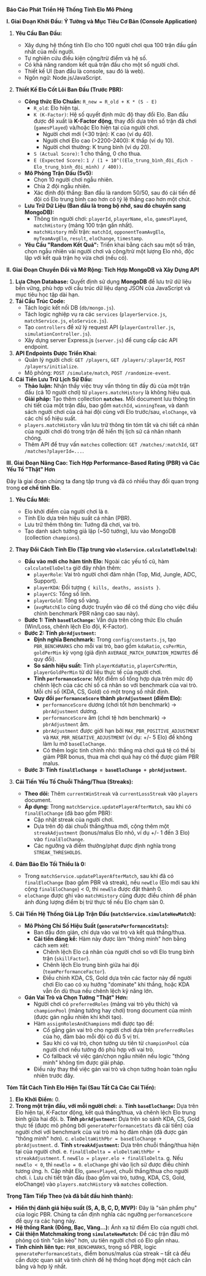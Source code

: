 **Báo Cáo Phát Triển Hệ Thống Tính Elo Mô Phỏng**

**I. Giai Đoạn Khởi Đầu: Ý Tưởng và Mục Tiêu Cơ Bản (Console Application)**

1.  **Yêu Cầu Ban Đầu:**
    *   Xây dựng hệ thống tính Elo cho 100 người chơi qua 100 trận đấu gần nhất của mỗi người.
    *   Tự nghiên cứu điều kiện cộng/trừ điểm và hệ số.
    *   Có khả năng random kết quả trận đấu cho một số người chơi.
    *   Thiết kế UI (ban đầu là console, sau đó là web).
    *   Ngôn ngữ: Node.js/JavaScript.

2.  **Thiết Kế Elo Cốt Lõi Ban Đầu (Trước PBR):**
    *   **Công thức Elo Chuẩn:** `R_new = R_old + K * (S - E)`
        *   `R_old`: Elo hiện tại.
        *   `K (K-Factor)`: Hệ số quyết định mức độ thay đổi Elo. Ban đầu được đề xuất là **K-Factor động**, thay đổi dựa trên số trận đã chơi (`gamesPlayed`) và/hoặc Elo hiện tại của người chơi.
            *   Người chơi mới (<30 trận): K cao (ví dụ 40).
            *   Người chơi Elo cao (>2200-2400): K thấp (ví dụ 10).
            *   Người chơi thường: K trung bình (ví dụ 20).
        *   `S (Actual Score)`: 1 cho thắng, 0 cho thua.
        *   `E (Expected Score)`: `1 / (1 + 10^((Elo_trung_bình_đội_địch - Elo_trung_bình_đội_mình) / 400))`.
    *   **Mô Phỏng Trận Đấu (5v5):**
        *   Chọn 10 người chơi ngẫu nhiên.
        *   Chia 2 đội ngẫu nhiên.
        *   Xác định đội thắng: Ban đầu là random 50/50, sau đó cải tiến để đội có Elo trung bình cao hơn có tỷ lệ thắng cao hơn một chút.
    *   **Lưu Trữ Dữ Liệu (Ban đầu là trong bộ nhớ, sau đó chuyển sang MongoDB):**
        *   Thông tin người chơi: `playerId`, `playerName`, `elo`, `gamesPlayed`, `matchHistory` (mảng 100 trận gần nhất).
        *   `matchHistory` mỗi trận: `matchId`, `opponentTeamAvgElo`, `myTeamAvgElo`, `result`, `eloChange`, `timestamp`.
    *   **Yêu Cầu "Random Kết Quả":** Triển khai bằng cách sau một số trận, chọn ngẫu nhiên vài người chơi và cộng/trừ một lượng Elo nhỏ, độc lập với kết quả trận họ vừa chơi (nếu có).

**II. Giai Đoạn Chuyển Đổi và Mở Rộng: Tích Hợp MongoDB và Xây Dựng API**

1.  **Lựa Chọn Database:** Quyết định sử dụng **MongoDB** để lưu trữ dữ liệu bền vững, phù hợp với cấu trúc dữ liệu dạng JSON của JavaScript và mục tiêu học tập dài hạn.
2.  **Tái Cấu Trúc Code:**
    *   Tách logic kết nối DB (`db/mongo.js`).
    *   Tách logic nghiệp vụ ra các `services` (`playerService.js`, `matchService.js`, `eloService.js`).
    *   Tạo `controllers` để xử lý request API (`playerController.js`, `simulationController.js`).
    *   Xây dựng server Express.js (`server.js`) để cung cấp các API endpoint.
3.  **API Endpoints Được Triển Khai:**
    *   Quản lý người chơi: `GET /players`, `GET /players/:playerId`, `POST /players/initialize`.
    *   Mô phỏng: `POST /simulate/match`, `POST /randomize-event`.
4.  **Cải Tiến Lưu Trữ Lịch Sử Đấu:**
    *   **Thảo luận:** Nhận thấy việc truy vấn thông tin đầy đủ của một trận đấu (cả 10 người chơi) từ `players.matchHistory` là không hiệu quả.
    *   **Giải pháp:** Tạo thêm collection **`matches`**. Mỗi document lưu thông tin chi tiết của một trận đấu, bao gồm `matchId`, `winningTeam`, và danh sách người chơi của cả hai đội cùng với Elo trước/sau, `eloChange`, và các chỉ số hiệu suất.
    *   `players.matchHistory` vẫn lưu trữ thông tin tóm tắt và chi tiết cá nhân của người chơi đó trong trận để hiển thị lịch sử cá nhân nhanh chóng.
    *   Thêm API để truy vấn `matches` collection: `GET /matches/:matchId`, `GET /matches?playerId=...`.

**III. Giai Đoạn Nâng Cao: Tích Hợp Performance-Based Rating (PBR) và Các Yếu Tố "Thật" Hơn**

Đây là giai đoạn chúng ta đang tập trung và đã có nhiều thay đổi quan trọng trong **cơ chế tính Elo**.

1.  **Yêu Cầu Mới:**
    *   Elo khởi điểm của người chơi là `0`.
    *   Tính Elo dựa trên hiệu suất cá nhân (PBR).
    *   Lưu trữ thêm thông tin: Tướng đã chơi, vai trò.
    *   Tạo danh sách tướng giả lập (~50 tướng), lưu vào MongoDB (collection `champions`).

2.  **Thay Đổi Cách Tính Elo (Tập trung vào `eloService.calculateEloDelta`):**
    *   **Đầu vào mới cho hàm tính Elo:** Ngoài các yếu tố cũ, hàm `calculateEloDelta` giờ đây nhận thêm:
        *   `playerRole`: Vai trò người chơi đảm nhận (Top, Mid, Jungle, ADC, Support).
        *   `playerKDA`: Đối tượng `{ kills, deaths, assists }`.
        *   `playerCS`: Tổng số lính.
        *   `playerGold`: Tổng số vàng.
        *   (`avgMatchElo` cũng được truyền vào để có thể dùng cho việc điều chỉnh benchmark PBR nâng cao sau này).
    *   **Bước 1: Tính `baseEloChange`:** Vẫn dựa trên công thức Elo chuẩn (Win/Loss, chênh lệch Elo đội, K-Factor).
    *   **Bước 2: Tính `pbrAdjustment`:**
        *   **Định nghĩa Benchmark:** Trong `config/constants.js`, tạo `PBR_BENCHMARKS` cho mỗi vai trò, bao gồm `kdaRatio`, `csPerMin`, `goldPerMin` kỳ vọng (giả định `AVERAGE_MATCH_DURATION_MINUTES` để quy đổi).
        *   **So sánh hiệu suất:** Tính `playerKdaRatio`, `playerCsPerMin`, `playerGoldPerMin` từ dữ liệu thực tế của người chơi.
        *   **Tính `performanceScore`:** Một điểm số tổng hợp dựa trên mức độ chênh lệch của các chỉ số cá nhân so với benchmark của vai trò. Mỗi chỉ số (KDA, CS, Gold) có một trọng số nhất định.
        *   **Quy đổi `performanceScore` thành `pbrAdjustment` (điểm Elo):**
            *   `performanceScore` dương (chơi tốt hơn benchmark) -> `pbrAdjustment` dương.
            *   `performanceScore` âm (chơi tệ hơn benchmark) -> `pbrAdjustment` âm.
            *   `pbrAdjustment` được giới hạn bởi `MAX_PBR_POSITIVE_ADJUSTMENT` và `MAX_PBR_NEGATIVE_ADJUSTMENT` (ví dụ: +/- 5 Elo) để không làm lu mờ `baseEloChange`.
            *   Có thêm logic tinh chỉnh nhỏ: thắng mà chơi quá tệ có thể bị giảm PBR bonus, thua mà chơi quá hay có thể được giảm PBR malus.
    *   **Bước 3: Tính `finalEloChange = baseEloChange + pbrAdjustment`.**

3.  **Cải Tiến Yếu Tố Chuỗi Thắng/Thua (Streaks):**
    *   **Theo dõi:** Thêm `currentWinStreak` và `currentLossStreak` vào `players` document.
    *   **Áp dụng:** Trong `matchService.updatePlayerAfterMatch`, sau khi có `finalEloChange` (đã bao gồm PBR):
        *   Cập nhật streak của người chơi.
        *   Dựa trên độ dài chuỗi thắng/thua mới, cộng thêm một `streakAdjustment` (bonus/malus Elo nhỏ, ví dụ +/- 1 đến 3 Elo) vào `finalEloChange`.
        *   Các ngưỡng và điểm thưởng/phạt được định nghĩa trong `STREAK_THRESHOLDS`.

4.  **Đảm Bảo Elo Tối Thiểu là 0:**
    *   Trong `matchService.updatePlayerAfterMatch`, sau khi đã có `finalEloChange` (bao gồm PBR và streak), nếu `newElo` (Elo mới sau khi cộng `finalEloChange`) < 0, thì `newElo` được đặt thành 0.
    *   `eloChange` được ghi vào `matchHistory` cũng được điều chỉnh để phản ánh đúng lượng điểm bị trừ thực tế nếu Elo chạm sàn 0.

5.  **Cải Tiến Hệ Thống Giả Lập Trận Đấu (`matchService.simulateNewMatch`):**
    *   **Mô Phỏng Chỉ Số Hiệu Suất (`generatePerformanceStats`):**
        *   Ban đầu đơn giản, chỉ dựa vào vai trò và kết quả thắng/thua.
        *   **Cải tiến đáng kể:** Hàm này được làm "thông minh" hơn bằng cách xem xét:
            *   Chênh lệch Elo cá nhân của người chơi so với Elo trung bình trận (`skillFactor`).
            *   Chênh lệch Elo trung bình giữa hai đội (`teamPerformanceFactor`).
            *   Điều chỉnh KDA, CS, Gold dựa trên các factor này để người chơi Elo cao có xu hướng "dominate" khi thắng, hoặc KDA vẫn ổn dù thua nếu chênh lệch kỹ năng lớn.
    *   **Gán Vai Trò và Chọn Tướng "Thật" Hơn:**
        *   Người chơi có `preferredRoles` (mảng vai trò yêu thích) và `championPool` (mảng tướng hay chơi) trong document của mình (được gán ngẫu nhiên khi khởi tạo).
        *   Hàm `assignRolesAndChampions` mới được tạo để:
            *   Cố gắng gán vai trò cho người chơi dựa trên `preferredRoles` của họ, đảm bảo mỗi đội có đủ 5 vị trí.
            *   Sau khi có vai trò, chọn tướng ưu tiên từ `championPool` của người chơi nếu tướng đó phù hợp với vai trò.
            *   Có fallback về việc gán/chọn ngẫu nhiên nếu logic "thông minh" không tìm được giải pháp.
        *   Điều này thay thế việc gán vai trò và chọn tướng hoàn toàn ngẫu nhiên trước đây.

**Tóm Tắt Cách Tính Elo Hiện Tại (Sau Tất Cả Các Cải Tiến):**

1.  **Elo Khởi Điểm:** 0.
2.  **Trong một trận đấu, với mỗi người chơi:**
    a.  **Tính `baseEloChange`:** Dựa trên Elo hiện tại, K-Factor động, kết quả thắng/thua, và chênh lệch Elo trung bình giữa hai đội.
    b.  **Tính `pbrAdjustment`:** Dựa trên so sánh KDA, CS, Gold thực tế (được mô phỏng bởi `generatePerformanceStats` đã cải tiến) của người chơi với benchmark của vai trò mà họ đảm nhận (đã được gán "thông minh" hơn).
    c.  `eloDeltaWithPbr = baseEloChange + pbrAdjustment`.
    d.  **Tính `streakAdjustment`:** Dựa trên chuỗi thắng/thua hiện tại của người chơi.
    e.  `finalEloDelta = eloDeltaWithPbr + streakAdjustment`.
    f.  `newElo = player.elo + finalEloDelta`.
    g.  Nếu `newElo < 0`, thì `newElo = 0`. `eloChange` ghi vào lịch sử được điều chỉnh tương ứng.
    h.  Cập nhật Elo, `gamesPlayed`, chuỗi thắng/thua cho người chơi.
    i.  Lưu chi tiết trận đấu (bao gồm vai trò, tướng, KDA, CS, Gold, eloChange) vào `players.matchHistory` và `matches` collection.

**Trọng Tâm Tiếp Theo (và đã bắt đầu hình thành):**

*   **Hiển thị đánh giá hiệu suất (S, A, B, C, D, MVP):** Đây là "sản phẩm phụ" của logic PBR. Chúng ta cần định nghĩa các ngưỡng `performanceScore` để quy ra các hạng này.
*   **Hệ thống Rank (Đồng, Bạc, Vàng...):** Ánh xạ từ điểm Elo của người chơi.
*   **Cải thiện Matchmaking trong `simulateNewMatch`:** Để các trận đấu mô phỏng có tính "cân kèo" hơn, ưu tiên người chơi có Elo gần nhau.
*   **Tinh chỉnh liên tục:** `PBR_BENCHMARKS`, trọng số PBR, logic `generatePerformanceStats`, điểm bonus/malus của streak – tất cả đều cần được quan sát và tinh chỉnh để hệ thống hoạt động một cách cân bằng và hợp lý nhất.

